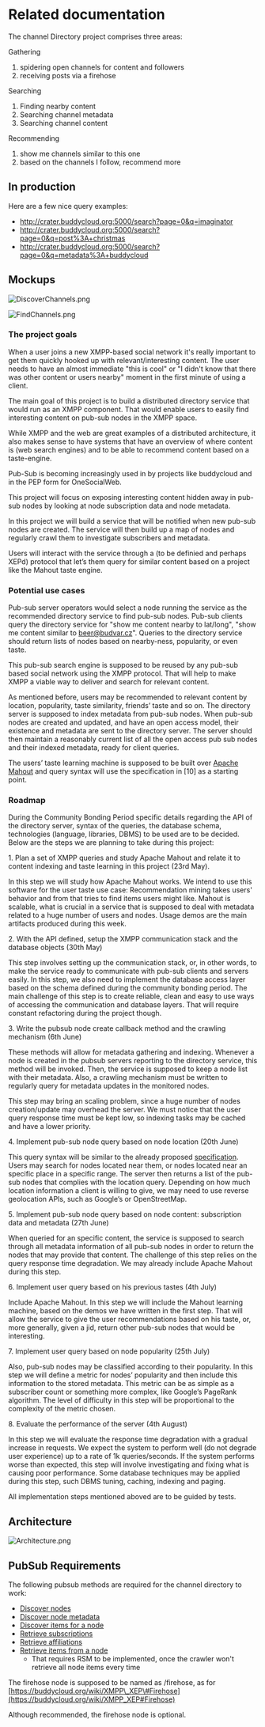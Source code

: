 Related documentation
=====================

The channel Directory project comprises three areas:

Gathering

1.  spidering open channels for content and followers
2.  receiving posts via a firehose

Searching

1.  Finding nearby content
2.  Searching channel metadata
3.  Searching channel content

Recommending

1.  show me channels similar to this one
2.  based on the channels I follow, recommend more

In production
-------------

Here are a few nice query examples:

-   <http://crater.buddycloud.org:5000/search?page=0&q=imaginator>
-   <http://crater.buddycloud.org:5000/search?page=0&q=post%3A+christmas>
-   <http://crater.buddycloud.org:5000/search?page=0&q=metadata%3A+buddycloud>

Mockups
-------

![](DiscoverChannels.png "DiscoverChannels.png")

![](FindChannels.png "FindChannels.png")

### The project goals

When a user joins a new XMPP-based social network it's really important
to get them quickly hooked up with relevant/interesting content. The
user needs to have an almost immediate "this is cool" or "I didn't know
that there was other content or users nearby" moment in the first minute
of using a client.

The main goal of this project is to build a distributed directory
service that would run as an XMPP component. That would enable users to
easily find interesting content on pub-sub nodes in the XMPP space.

While XMPP and the web are great examples of a distributed architecture,
it also makes sense to have systems that have an overview of where
content is (web search engines) and to be able to recommend content
based on a taste-engine.

Pub-Sub is becoming increasingly used in by projects like buddycloud and
in the PEP form for OneSocialWeb.

This project will focus on exposing interesting content hidden away in
pub-sub nodes by looking at node subscription data and node metadata.

In this project we will build a service that will be notified when new
pub-sub nodes are created. The service will then build up a map of nodes
and regularly crawl them to investigate subscribers and metadata.

Users will interact with the service through a (to be definied and
perhaps XEPd) protocol that let’s them query for similar content based
on a project like the Mahout taste engine.

### Potential use cases

Pub-sub server operators would select a node running the service as the
recommended directory service to find pub-sub nodes. Pub-sub clients
query the directory service for "show me content nearby to lat/long",
"show me content similar to beer@budvar.cz". Queries to the directory
service should return lists of nodes based on nearby-ness, popularity,
or even taste.

This pub-sub search engine is supposed to be reused by any pub-sub based
social network using the XMPP protocol. That will help to make XMPP a
viable way to deliver and search for relevant content.

As mentioned before, users may be recommended to relevant content by
location, popularity, taste similarity, friends’ taste and so on. The
directory server is supposed to index metadata from pub-sub nodes. When
pub-sub nodes are created and updated, and have an open access model,
their existence and metadata are sent to the directory server. The
server should then maintain a reasonably current list of all the open
access pub sub nodes and their indexed metadata, ready for client
queries.

The users’ taste learning machine is supposed to be built over [Apache
Mahout](http://mahout.apache.org/) and query syntax will use the
specification in [10] as a starting point.

### Roadmap

During the Community Bonding Period specific details regarding the API
of the directory server, syntax of the queries, the database schema,
technologies (language, libraries, DBMS) to be used are to be decided.
Below are the steps we are planning to take during this project:

​1. Plan a set of XMPP queries and study Apache Mahout and relate it to
content indexing and taste learning in this project (23rd May).

In this step we will study how Apache Mahout works. We intend to use
this software for the user taste use case: Recommendation mining takes
users' behavior and from that tries to find items users might like.
Mahout is scalable, what is crucial in a service that is supposed to
deal with metadata related to a huge number of users and nodes. Usage
demos are the main artifacts produced during this week.

​2. With the API defined, setup the XMPP communication stack and the
database objects (30th May)

This step involves setting up the communication stack, or, in other
words, to make the service ready to communicate with pub-sub clients and
servers easily. In this step, we also need to implement the database
access layer based on the schema defined during the community bonding
period. The main challenge of this step is to create reliable, clean and
easy to use ways of accessing the communication and database layers.
That will require constant refactoring during the project though.

​3. Write the pubsub node create callback method and the crawling
mechanism (6th June)

These methods will allow for metadata gathering and indexing. Whenever a
node is created in the pubsub servers reporting to the directory
service, this method will be invoked. Then, the service is supposed to
keep a node list with their metadata. Also, a crawling mechanism must be
written to regularly query for metadata updates in the monitored nodes.

This step may bring an scaling problem, since a huge number of nodes
creation/update may overhead the server. We must notice that the user
query response time must be kept low, so indexing tasks may be cached
and have a lower priority.

​4. Implement pub-sub node query based on node location (20th June)

This query syntax will be similar to the already proposed
[specification](http://buddycloud.org/wiki/Channel_Directory). Users may
search for nodes located near them, or nodes located near an specific
place in a specific range. The server then returns a list of the pub-sub
nodes that complies with the location query. Depending on how much
location information a client is willing to give, we may need to use
reverse geolocation APIs, such as Google’s or OpenStreetMap.

​5. Implement pub-sub node query based on node content: subscription
data and metadata (27th June)

When queried for an specific content, the service is supposed to search
through all metadata information of all pub-sub nodes in order to return
the nodes that may provide that content. The challenge of this step
relies on the query response time degradation. We may already include
Apache Mahout during this step.

​6. Implement user query based on his previous tastes (4th July)

Include Apache Mahout. In this step we will include the Mahout learning
machine, based on the demos we have written in the first step. That will
allow the service to give the user recommendations based on his taste,
or, more generally, given a jid, return other pub-sub nodes that would
be interesting.

​7. Implement user query based on node popularity (25th July)

Also, pub-sub nodes may be classified according to their popularity. In
this step we will define a metric for nodes’ popularity and then include
this information to the stored metadata. This metric can be as simple as
a subscriber count or something more complex, like Google’s PageRank
algorithm. The level of difficulty in this step will be proportional to
the complexity of the metric chosen.

​8. Evaluate the performance of the server (4th August)

In this step we will evaluate the response time degradation with a
gradual increase in requests. We expect the system to perform well (do
not degrade user experience) up to a rate of 1k queries/seconds. If the
system performs worse than expected, this step will involve
investigating and fixing what is causing poor performance. Some database
techniques may be applied during this step, such DBMS tuning, caching,
indexing and paging.

All implementation steps mentioned aboved are to be guided by tests.

Architecture
------------

![](Architecture.png "Architecture.png")

PubSub Requirements
-------------------

The following pubsub methods are required for the channel directory to
work:

-   [Discover
    nodes](http://xmpp.org/extensions/xep-0060.html#entity-nodes)
-   [Discover node
    metadata](http://xmpp.org/extensions/xep-0060.html#entity-metadata)
-   [Discover items for a
    node](http://xmpp.org/extensions/xep-0060.html#entity-discoveritems)
-   [Retrieve
    subscriptions](http://xmpp.org/extensions/xep-0060.html#entity-subscriptions)
-   [Retrieve
    affiliations](http://xmpp.org/extensions/xep-0060.html#entity-affiliations)
-   [Retrieve items from a
    node](http://xmpp.org/extensions/xep-0060.html#subscriber-retrieve)
    -   That requires RSM to be implemented, once the crawler won't
        retrieve all node items every time

The firehose node is supposed to be named as /firehose, as for
[https://buddycloud.org/wiki/XMPP\_XEP\#Firehose](https://buddycloud.org/wiki/XMPP_XEP#Firehose)

Although recommended, the firehose node is optional.
